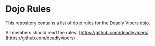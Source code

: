 Dojo Rules
==========

This repository contains a list of dojo rules for the Deadly Vipers dojo. 

All members should read the rules.
[https://github.com/deadlyvipers](https://github.com/deadlyvipers)
